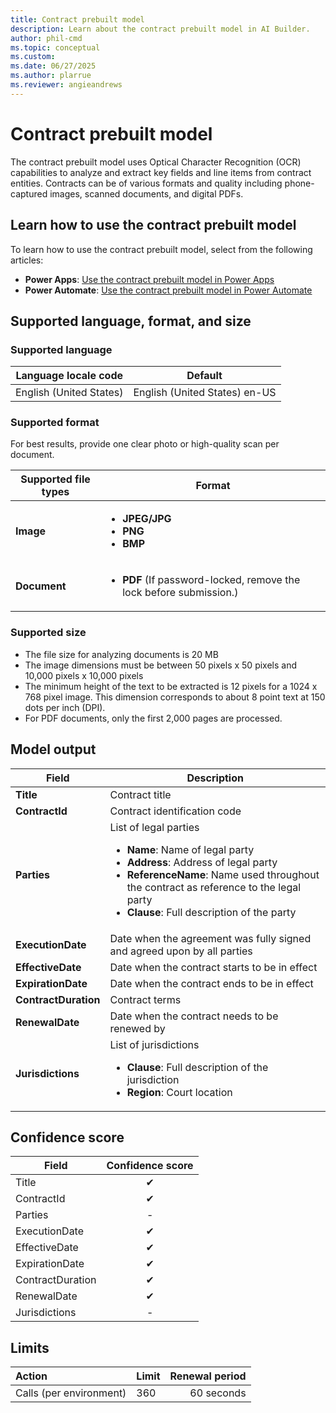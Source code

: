 ```yaml
---
title: Contract prebuilt model
description: Learn about the contract prebuilt model in AI Builder.
author: phil-cmd
ms.topic: conceptual
ms.custom: 
ms.date: 06/27/2025
ms.author: plarrue
ms.reviewer: angieandrews
---
```


# Contract prebuilt model

The contract prebuilt model uses Optical Character Recognition (OCR) capabilities to analyze and extract key fields and line items from contract entities. Contracts can be of various formats and quality including phone-captured images, scanned documents, and digital PDFs.

## Learn how to use the contract prebuilt model

To learn how to use the contract prebuilt model, select from the following articles:

- **Power Apps**: [Use the contract prebuilt model in Power Apps](use-prebuilt-contract-in-papps.md)
- **Power Automate**: [Use the contract prebuilt model in Power Automate](use-prebuilt-contract-in-pauto.md)

## Supported language, format, and size

### Supported language

|Language locale code|Default|
|--------------------|-------|
|English (United States)|English (United States) en-US|

### Supported format

For best results, provide one clear photo or high-quality scan per document.

|Supported file types|Format|
|-----|--------|
|**Image**|<ul><li>**JPEG/JPG**</li><li>**PNG**</li><li>**BMP**</li></ul>|  
|**Document**|<ul><li>**PDF** (If password-locked, remove the lock before submission.)</li></ul>|

### Supported size

- The file size for analyzing documents is 20 MB
- The image dimensions must be between 50 pixels x 50 pixels and 10,000 pixels x 10,000 pixels
- The minimum height of the text to be extracted is 12 pixels for a 1024 x 768 pixel image. This dimension corresponds to about 8 point text at 150 dots per inch (DPI).
- For PDF documents, only the first 2,000 pages are processed.

## Model output

|Field|Description|
|----------|-----------|
|**Title**|Contract title| 
|**ContractId**|Contract identification code|  
|**Parties**|List of legal parties<ul><li>**Name**: Name of legal party</li><li>**Address**: Address of legal party</li><li>**ReferenceName**: Name used throughout the contract as reference to the legal party</li><li>**Clause**: Full description of the party</li></ul>|  
|**ExecutionDate**|Date when the agreement was fully signed and agreed upon by all parties|  
|**EffectiveDate**|Date when the contract starts to be in effect|  
|**ExpirationDate**|Date when the contract ends to be in effect|  
|**ContractDuration**|Contract terms|  
|**RenewalDate**|Date when the contract needs to be renewed by|  
|**Jurisdictions**|List of jurisdictions<ul><li>**Clause**: Full description of the jurisdiction</li><li>**Region**: Court location</li></ul>|

## Confidence score

|Field|Confidence score|
|----------|:-----------:|
|Title|✔|
|ContractId|✔|
|Parties| - |
|ExecutionDate|✔|
|EffectiveDate|✔|
|ExpirationDate|✔|
|ContractDuration|✔|
|RenewalDate|✔|
|Jurisdictions| - |

## Limits

|Action|Limit|Renewal period|
|:-----|:-----|-----:|
|Calls (per environment)|360|60 seconds|

<!--## Related information

placeholder-->